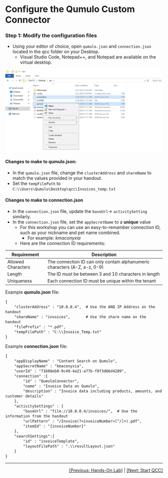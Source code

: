 # Configure the Qumulo Custom Connector

### Step 1: Modify the configuration files 

- Using your editor of choice, open `qumulo.json` and `connection.json` located in the qcc folder on your Desktop.
   - Visual Studio Code, Notepad++, and Notepad are available on the virtual desktop.

![Opening the Config Files with Notepad++](https://github.com/Qumulo/QumuloCustomConnector/blob/main/workshop/images/qcc-open-config-files-confs.png?raw=true)

#### Changes to make to **qumulo.json:**

- In the `qumulo.json` file, change the `clusterAddress` and `shareName` to match the values provided in your handout.
- Set the `tempFilePath` to `C:\\Users\Qumulo\Desktop\qcc\Invoices_temp.txt` 

#### Changes to make to **connection.json**

- In the `connection.json` file, update the `baseUrl`-> `activitySetting` similarly.
- In the `connection.json` file, set the `appSecretName` to a **unique** value
   - For this workshop you can use an easy-to-remamber connection ID, such as your nickname and pet name combined.
      - For example: *kmaconyxia*
   - Here are the connection ID requirements:

|Requirement|Description  |
|--|--|
|Allowed Characters|The connection ID can only contain alphanumeric characters (A-Z, a-z, 0-9)  |
| Length | The ID must be between 3 and 10 characters in length |
| Uniqueness | Each connection ID must be unique within the tenant |

Example **qumulo.json** file:

```
{
    "clusterAddress" : "10.0.0.4",  # Use the ANQ IP Address on the handout
    "shareName" : "invoices",       # Use the share name on the handout
    "filePrefix" : "*.pdf",
    "tempFilePath" : "C:\\Invoice_Temp.txt"
}
```
Example **connection.json** file:
```
{
    "appDisplayName" : "Content Search on Qumulo",
    "appSecretName" : "kmaconyxia",
    "userId" : "71608eb0-9c49-4a21-a77b-f8f3d66d4289",
    "connection" :{
        "id" : "QumuloConnector",
        "name" : "Invoice Data on Qumulo",
        "description" : "Invoice data including products, amounts, and customer details"
    },
    "activitySettings" : {
        "baseUrl" : "file://10.0.0.4/invoices/",  # Use the information from the handout
        "urlPattern" : "/Invoice(?<invoiceNumber>[^/]+).pdf",
        "itemId" : "{invoiceNumber}"
    },
    "searchSettings":{
        "id" : "invoiceTemplate",
        "layoutFilePath" : ".\\resultLayout.json" 
    }
}
```

---
<div align="right">
  <a href="qcc-workshop-holstart.md">[Previous: Hands-On Lab]</a> | <a href="qcc-workshop-startqcc.md">[Next: Start QCC]</a> 
</div>

